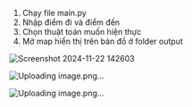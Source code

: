 1. Chạy file main.py
2. Nhập điểm đi và điểm đến
3. Chọn thuật toán muốn hiện thực
4. Mở map hiển thị trên bản đồ ở folder output

![Screenshot 2024-11-22 142603](https://github.com/user-attachments/assets/f7c12d47-2e1d-419e-9f89-90e8f0f3c2de)

![Uploading image.png…]()

![Uploading image.png…]()

